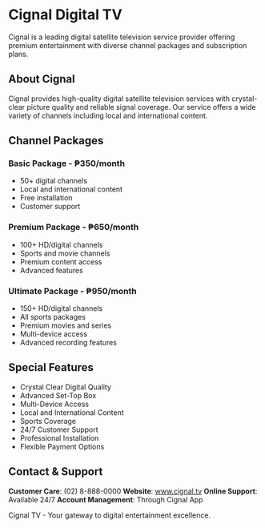 # Cignal Digital TV

Cignal is a leading digital satellite television service provider offering premium entertainment with diverse channel packages and subscription plans.

## About Cignal

Cignal provides high-quality digital satellite television services with crystal-clear picture quality and reliable signal coverage. Our service offers a wide variety of channels including local and international content.

## Channel Packages

### Basic Package - ₱350/month
- 50+ digital channels
- Local and international content
- Free installation
- Customer support

### Premium Package - ₱650/month  
- 100+ HD/digital channels
- Sports and movie channels
- Premium content access
- Advanced features

### Ultimate Package - ₱950/month
- 150+ HD/digital channels
- All sports packages
- Premium movies and series
- Multi-device access
- Advanced recording features

## Special Features

- Crystal Clear Digital Quality
- Advanced Set-Top Box
- Multi-Device Access
- Local and International Content
- Sports Coverage
- 24/7 Customer Support
- Professional Installation
- Flexible Payment Options

## Contact & Support

**Customer Care**: (02) 8-888-0000
**Website**: www.cignal.tv
**Online Support**: Available 24/7
**Account Management**: Through Cignal App

Cignal TV - Your gateway to digital entertainment excellence.